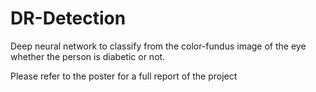 # DR-Detection

Deep neural network to classify from the color-fundus image of the eye whether the person is diabetic or not. 

Please refer to the poster for a full report of the project

